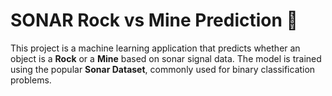 # SONAR Rock vs Mine Prediction 🎯

This project is a machine learning application that predicts whether an object is a **Rock** or a **Mine** based on sonar signal data. The model is trained using the popular **Sonar Dataset**, commonly used for binary classification problems.